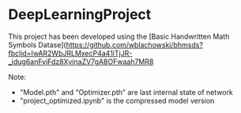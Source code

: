 # DeepLearningProject

This project has been developed using the [Basic Handwritten Math Symbols Datase](https://github.com/wblachowski/bhmsds?fbclid=IwAR2WbJRLMxecP4a41iTjJR-_idug6anFvjFdz8XyinaZV7gA8OFwaah7MR8

Note: 
- "Model.pth" and "Optimizer.pth" are last internal state of network 
- "project_optimized.ipynb" is the compressed model version 
